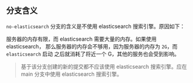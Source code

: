 ## 分支含义

`no-elasticsearch` 分支的含义是不使用 elasticsearch 搜索引擎。原因如下：

服务器的内存有限，而 elasticsearch 需要大量的内存。如果使用 elasticsearch，
那么服务器的内存会不够用，因为服务器的内存为 `2G`，而 `elasticsearch` 启动
之后就消耗了将近一个 G，其他的服务也会受到影响。

> 基于该分支创建的新的提交都不应该使用 elasticsearch 搜索引擎。应在 main 
> 分支中使用 elasticsearch 搜索引擎。